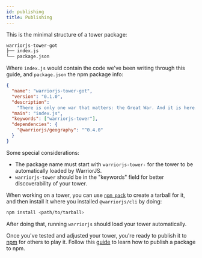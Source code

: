 ```yaml
---
id: publishing
title: Publishing
---
```


This is the minimal structure of a tower package:

```sh
warriorjs-tower-got
├── index.js
└── package.json
```

Where `index.js` would contain the code we've been writing through this guide,
and `package.json` the npm package info:

```json
{
  "name": "warriorjs-tower-got",
  "version": "0.1.0",
  "description":
    "There is only one war that matters: the Great War. And it is here.",
  "main": "index.js",
  "keywords": ["warriorjs-tower"],
  "dependencies": {
    "@warriorjs/geography": "^0.4.0"
  }
}
```

Some special considerations:

- The package name must start with `warriorjs-tower-` for the tower to be
  automatically loaded by WarriorJS.
- `warriorjs-tower` should be in the "keywords" field for better discoverability
  of your tower.

When working on a tower, you can use
[`npm pack`](https://docs.npmjs.com/cli/pack) to create a tarball for it, and
then install it where you installed `@warriorjs/cli` by doing:

```sh
npm install <path/to/tarball>
```

After doing that, running `warriorjs` should load your tower automatically.

Once you've tested and adjusted your tower, you're ready to publish it to
[npm](https://npmjs.com) for others to play it. Follow this
[guide](https://docs.npmjs.com/getting-started/publishing-npm-packages) to learn
how to publish a package to npm.
